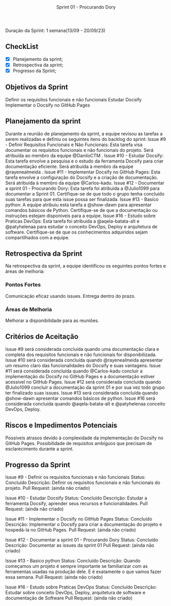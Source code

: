 <header>
    Sprint 01 - Procurando Dory
</header>
<div class="doc-body">
<!-- ADD O CONTEÚDO ABAIXO -->

Duração da Sprint: 1 semana(13/09 - 20/09/23)
## CheckList 

 - [x] Planejamento da sprint;
 - [x] Retrospectiva da sprint;
 - [x] Progresso da Sprint;

## Objetivos da Sprint

Definir os requisitos funcionais e não funcionais
Estudar Docsify
Implementar o Docsify no GitHub Pages

## Planejamento da sprint

Durante a reunião de planejamento da sprint, a equipe revisou as tarefas a serem realizadas e definiu os seguintes itens do backlog do sprint:
Issue #9  - Definir Requisitos Funcionais e Não Funcionais: Esta tarefa visa documentar os requisitos funcionais e não funcionais do projeto. Será atribuída ao membro da equipe @DaniloCTM .
Issue #10  - Estudar Docsify: Esta tarefa envolve a pesquisa e o estudo da ferramenta Docsify para criar documentação eficiente. Será atribuída à membro da equipe @rayenealmeida .
Issue #11 - Implementar Docsify no GitHub Pages: Esta tarefa envolve a configuração do Docsify e a criação de documentação. Será atribuída à membro da equipe @Carlos-kadu.
Issue #12 - Documentar a sprint 01 - Procurando Dory: Esta tarefa foi atribuída a @Julio1099 para documentar a Sprint 01. Certifique-se de que todo o grupo tenha concluído suas tarefas para que esta issue possa ser finalizada.
Issue #13 - Basico python: A equipe atribuiu esta tarefa a @show-dawn para apresentar comandos básicos de Python. Certifique-se de que a documentação ou instruções estejam disponíveis para a equipe.
Issue #16 - Estudo sobre Praticas DevOps: Esta tarefa foi atribuída a @aqela-batata-alt e @patyhelenaa para estudar o conceito DevOps, Deploy e arquitetura de software. Certifique-se de que os conhecimentos adquiridos sejam compartilhados com a equipe.

## Retrospectiva da Sprint 

Na retrospectiva da sprint, a equipe identificou os seguintes pontos fortes e áreas de melhoria:

### Pontos Fortes

Comunicação eficaz usando issues.
Entrega dentro do prazo.

### Áreas de Melhoria

Melhorar a disponibilidade para as reuniões.

## Critérios de Aceitação

Issue #9  será considerada concluída quando uma documentação clara e completa dos requisitos funcionais e não funcionais for disponibilizada.
Issue #10  será considerada concluída quando @rayenealmeida  apresentar um resumo claro das funcionalidades do Docsify e suas vantagens.
Issue #11 será considerada concluída quando @Carlos-kadu concluir a implementação do Docsify no GitHub Pages e a documentação estiver acessível no GitHub Pages.
Issue #12 será considerada concluída quando @Julio1099 concluir a documentação da sprint 01 e por sua vez todo grupo ter finalizado suas issues.
Issue #13 será considerada concluída quando @show-dawn apresentar comandos básicos de python.
Issue #16 será considerada concluída quando @aqela-batata-alt e @patyhelenaa conceito DevOps, Deploy.


## Riscos e Impedimentos Potenciais

Possíveis atrasos devido à complexidade da implementação do Docsify no GitHub Pages.
Possibilidade de requisitos ambíguos que precisam de esclarecimento durante a sprint.

## Progresso da Sprint

Issue #9 - Definir os requisitos funcionais e não funcionais
Status: Concluído
Descrição: Definir os requisitos funcionais e não funcionais do projeto.
Pull Request: (ainda não criado)

Issue #10 - Estudar Docsify
Status: Concluído
Descrição: Estudar a ferramenta Docsify, aprender seus recursos e funcionalidades.
Pull Request: (ainda não criado)

Issue #11 - Implementar o Docsify no GitHub Pages
Status: Concluído
Descrição: Implementar o Docsify para criar a documentação do projeto e hospedá-la no GitHub Pages. 
Pull Request: (ainda não criado)

Issue #12 - Documentar a sprint 01 - Procurando Dory
Status: Concluído
Descrição: Documentar as issues da sprint 01
Pull Request: (ainda não criado)

Issue #13 - Basico python
Status: Concluído
Descrição: Quando começamos um projeto é sempre importante se familiarizar com as ferramentas usadas na produção dele. E é exatamente o que vamos fazer essa semana.
Pull Request: (ainda não criado)

Issue #16 - Estudo sobre Praticas DevOps
Status: Concluído
Descrição: Estudar sobre conceito DevOps, Deploy, arquitetura de software e documentação de Software
Pull Request: (ainda não criado)

<!-- ADD O CONTEÚDO ACIMA -->
</div>
